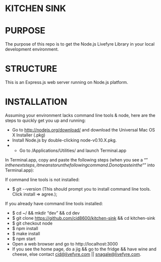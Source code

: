 # KITCHEN SINK

# PURPOSE
The purpose of this repo is to get the Node.js Livefyre Library in your local development environment.

# STRUCTURE
This is an Express.js web server running on Node.js platform.

# INSTALLATION
Assuming your environment lacks command line tools & node, here are the steps to quickly get you up and running:

* Go to http://nodejs.org/download/ and download the Universal Mac OS X Installer (.pkg)
* Install Node.js by double-clicking node-v0.10.X.pkg.
* * Go to /Applications/Utilities/ and launch Terminal.app

In Terminal.app, copy and paste the following steps (when you see a “$” in the next steps, it means to run the following command. Do not paste in the “$” into Terminal.app):

If command line tools is not installed:
* $ git --version (This should prompt you to install command line tools. Click install => agree.);

If you already have command line tools installed:
* $ cd ~/ && mkdir “dev” && cd dev
* $ git clone https://github.com/cid8600/kitchen-sink && cd kitchen-sink
* $ git checkout node
* $ npm install
* $ make install
* $ npm start
* Open a web browser and go to http://localhost:3000
* If you see the home page, do a jig && go to the fridge && have wine and cheese, else contact cid@livefyre.com || snagale@livefyre.com.
